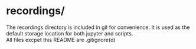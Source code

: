 # recordings/

The recordings directory is included in git for convenience.
It is used as the default storage location for both jupyter and scripts.  
All files excpet this README are .gitignore(d)
